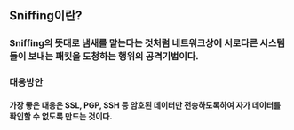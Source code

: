 ## Sniffing이란?
### Sniffing의 뜻대로 냄새를 맡는다는 것처럼 네트워크상에 서로다른 시스템들이 보내는 패킷을 도청하는 행위의 공격기법이다.



### 대응방안
#### 가장 좋은 대응은 SSL, PGP, SSH 등 암호된 데이터만 전송하도록하여 자가 데이터를 확인할 수 없도록 만드는 것이다.
